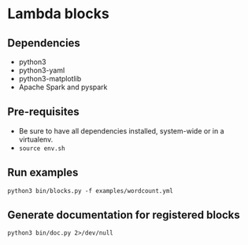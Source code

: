 # Lambda blocks

## Dependencies

* python3
* python3-yaml
* python3-matplotlib
* Apache Spark and pyspark

## Pre-requisites

* Be sure to have all dependencies installed, system-wide or in a
  virtualenv.
* `source env.sh`

## Run examples

```
python3 bin/blocks.py -f examples/wordcount.yml
```

## Generate documentation for registered blocks

```
python3 bin/doc.py 2>/dev/null
```
